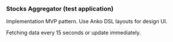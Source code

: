### Stocks Aggregator (test application)

Implementation MVP pattern. Use Anko DSL layouts for design UI.

Fetching data every 15 seconds or update immediately.
